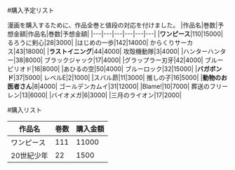 
#購入予定リスト

漫画を購入するために、作品全巻と値段の対応を付けました。
|作品名|巻数|予想金額|作品名|巻数|予想金額|
|---|---|---|---|---|---|
|**ワンピース**|110|15000|    るろうに剣心|28|3000|
|はじめの一歩|142|14000|  からくりサーカス|43|18000|
|**ラストイニング**|44|4000|  攻殻機動隊|3|4000|
|ハンターハンター|38|8000|  ブラックジャック|17|4000|
|グラップラー刃牙|42|4000|  ブルーピリオド|16|8000|
|あひるの空|50|4000|      ブルーロック|32|15000|
|**バガボンド**|37|5000|      レベルE|2|1000|
|スバル昴|11|3000|        推しの子|16|5000|
|**動物のお医者さん**|8|4000|  ゴールデンカムイ|31|12000|
|Blame!|10|7000|          葬送のフリーレン|13|6000|
|バイオメガ|6|3000|
|三月のライオン|17|2000|

#購入リスト

|作品名|巻数|購入金額|
|---|---|---|
|ワンピース|111|11000|   
|20世紀少年|22|1500|   
